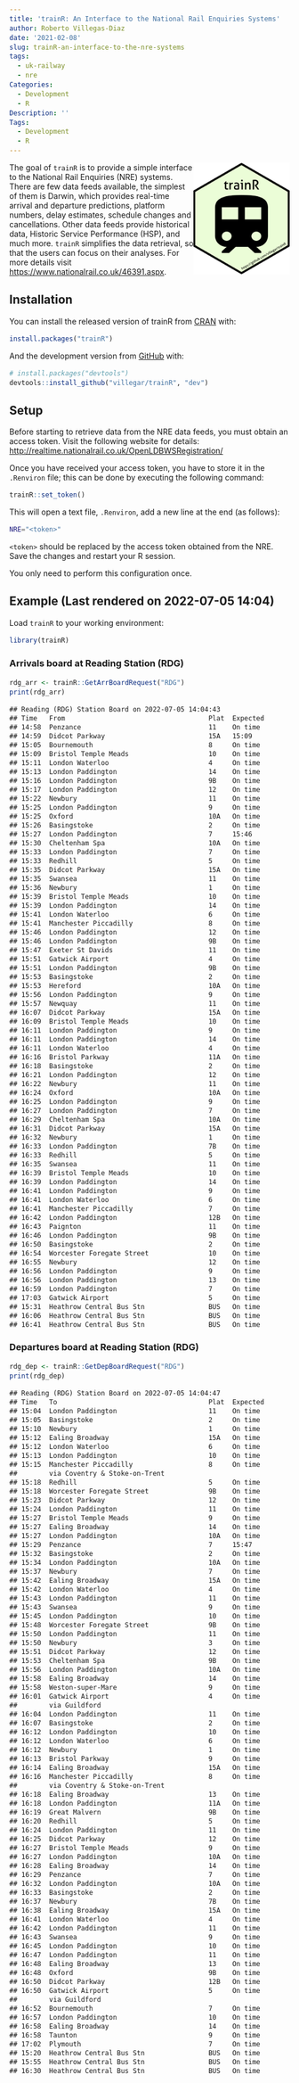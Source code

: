 ```yaml
---
title: 'trainR: An Interface to the National Rail Enquiries Systems'
author: Roberto Villegas-Diaz
date: '2021-02-08'
slug: trainR-an-interface-to-the-nre-systems
tags:
  - uk-railway
  - nre
Categories:
  - Development
  - R
Description: ''
Tags:
  - Development
  - R
---
```


<img src="https://raw.githubusercontent.com/villegar/trainR/main/inst/images/logo.png" alt="logo" align="right" height=200px/>

The goal of `trainR` is to provide a simple interface to the 
National Rail Enquiries (NRE) systems. There are few data feeds 
available, the simplest of them is Darwin, which provides real-time 
arrival and departure predictions, platform numbers, delay estimates, 
schedule changes and cancellations. Other data feeds provide historical 
data, Historic Service Performance (HSP), and much more. `trainR` 
simplifies the data retrieval, so that the users can focus on their 
analyses. For more details visit 
https://www.nationalrail.co.uk/46391.aspx.

## Installation

You can install the released version of trainR from [CRAN](https://CRAN.R-project.org) with:

``` r
install.packages("trainR")
```

And the development version from [GitHub](https://github.com/) with:

``` r
# install.packages("devtools")
devtools::install_github("villegar/trainR", "dev")
```

## Setup
Before starting to retrieve data from the NRE data feeds, you must obtain an access token. 
Visit the following website for details: http://realtime.nationalrail.co.uk/OpenLDBWSRegistration/

Once you have received your access token, you have to store it in the `.Renviron` file; this can be 
done by executing the following command:


```r
trainR::set_token()
```

This will open a text file, `.Renviron`, add a new line at the end (as follows):

```bash
NRE="<token>"
```

`<token>` should be replaced by the access token obtained from the NRE. Save the changes and restart 
your R session.

You only need to perform this configuration once.

## Example (Last rendered on 2022-07-05 14:04)

Load `trainR` to your working environment:

```r
library(trainR)
```

### Arrivals board at Reading Station (RDG)


```r
rdg_arr <- trainR::GetArrBoardRequest("RDG")
print(rdg_arr)
```

```
## Reading (RDG) Station Board on 2022-07-05 14:04:43
## Time   From                                    Plat  Expected
## 14:58  Penzance                                11    On time
## 14:59  Didcot Parkway                          15A   15:09
## 15:05  Bournemouth                             8     On time
## 15:09  Bristol Temple Meads                    10    On time
## 15:11  London Waterloo                         4     On time
## 15:13  London Paddington                       14    On time
## 15:16  London Paddington                       9B    On time
## 15:17  London Paddington                       12    On time
## 15:22  Newbury                                 11    On time
## 15:25  London Paddington                       9     On time
## 15:25  Oxford                                  10A   On time
## 15:26  Basingstoke                             2     On time
## 15:27  London Paddington                       7     15:46
## 15:30  Cheltenham Spa                          10A   On time
## 15:33  London Paddington                       7     On time
## 15:33  Redhill                                 5     On time
## 15:35  Didcot Parkway                          15A   On time
## 15:35  Swansea                                 11    On time
## 15:36  Newbury                                 1     On time
## 15:39  Bristol Temple Meads                    10    On time
## 15:39  London Paddington                       14    On time
## 15:41  London Waterloo                         6     On time
## 15:41  Manchester Piccadilly                   8     On time
## 15:46  London Paddington                       12    On time
## 15:46  London Paddington                       9B    On time
## 15:47  Exeter St Davids                        11    On time
## 15:51  Gatwick Airport                         4     On time
## 15:51  London Paddington                       9B    On time
## 15:53  Basingstoke                             2     On time
## 15:53  Hereford                                10A   On time
## 15:56  London Paddington                       9     On time
## 15:57  Newquay                                 11    On time
## 16:07  Didcot Parkway                          15A   On time
## 16:09  Bristol Temple Meads                    10    On time
## 16:11  London Paddington                       9     On time
## 16:11  London Paddington                       14    On time
## 16:11  London Waterloo                         4     On time
## 16:16  Bristol Parkway                         11A   On time
## 16:18  Basingstoke                             2     On time
## 16:21  London Paddington                       12    On time
## 16:22  Newbury                                 11    On time
## 16:24  Oxford                                  10A   On time
## 16:25  London Paddington                       9     On time
## 16:27  London Paddington                       7     On time
## 16:29  Cheltenham Spa                          10A   On time
## 16:31  Didcot Parkway                          15A   On time
## 16:32  Newbury                                 1     On time
## 16:33  London Paddington                       7B    On time
## 16:33  Redhill                                 5     On time
## 16:35  Swansea                                 11    On time
## 16:39  Bristol Temple Meads                    10    On time
## 16:39  London Paddington                       14    On time
## 16:41  London Paddington                       9     On time
## 16:41  London Waterloo                         6     On time
## 16:41  Manchester Piccadilly                   7     On time
## 16:42  London Paddington                       12B   On time
## 16:43  Paignton                                11    On time
## 16:46  London Paddington                       9B    On time
## 16:50  Basingstoke                             2     On time
## 16:54  Worcester Foregate Street               10    On time
## 16:55  Newbury                                 12    On time
## 16:56  London Paddington                       9     On time
## 16:56  London Paddington                       13    On time
## 16:59  London Paddington                       7     On time
## 17:03  Gatwick Airport                         5     On time
## 15:31  Heathrow Central Bus Stn                BUS   On time
## 16:06  Heathrow Central Bus Stn                BUS   On time
## 16:41  Heathrow Central Bus Stn                BUS   On time
```

### Departures board at Reading Station (RDG)


```r
rdg_dep <- trainR::GetDepBoardRequest("RDG")
print(rdg_dep)
```

```
## Reading (RDG) Station Board on 2022-07-05 14:04:47
## Time   To                                      Plat  Expected
## 15:04  London Paddington                       11    On time
## 15:05  Basingstoke                             2     On time
## 15:10  Newbury                                 1     On time
## 15:12  Ealing Broadway                         15A   On time
## 15:12  London Waterloo                         6     On time
## 15:13  London Paddington                       10    On time
## 15:15  Manchester Piccadilly                   8     On time
##        via Coventry & Stoke-on-Trent           
## 15:18  Redhill                                 5     On time
## 15:18  Worcester Foregate Street               9B    On time
## 15:23  Didcot Parkway                          12    On time
## 15:24  London Paddington                       11    On time
## 15:27  Bristol Temple Meads                    9     On time
## 15:27  Ealing Broadway                         14    On time
## 15:27  London Paddington                       10A   On time
## 15:29  Penzance                                7     15:47
## 15:32  Basingstoke                             2     On time
## 15:34  London Paddington                       10A   On time
## 15:37  Newbury                                 7     On time
## 15:42  Ealing Broadway                         15A   On time
## 15:42  London Waterloo                         4     On time
## 15:43  London Paddington                       11    On time
## 15:43  Swansea                                 9     On time
## 15:45  London Paddington                       10    On time
## 15:48  Worcester Foregate Street               9B    On time
## 15:50  London Paddington                       11    On time
## 15:50  Newbury                                 3     On time
## 15:51  Didcot Parkway                          12    On time
## 15:53  Cheltenham Spa                          9B    On time
## 15:56  London Paddington                       10A   On time
## 15:58  Ealing Broadway                         14    On time
## 15:58  Weston-super-Mare                       9     On time
## 16:01  Gatwick Airport                         4     On time
##        via Guildford                           
## 16:04  London Paddington                       11    On time
## 16:07  Basingstoke                             2     On time
## 16:12  London Paddington                       10    On time
## 16:12  London Waterloo                         6     On time
## 16:12  Newbury                                 1     On time
## 16:13  Bristol Parkway                         9     On time
## 16:14  Ealing Broadway                         15A   On time
## 16:16  Manchester Piccadilly                   8     On time
##        via Coventry & Stoke-on-Trent           
## 16:18  Ealing Broadway                         13    On time
## 16:18  London Paddington                       11A   On time
## 16:19  Great Malvern                           9B    On time
## 16:20  Redhill                                 5     On time
## 16:24  London Paddington                       11    On time
## 16:25  Didcot Parkway                          12    On time
## 16:27  Bristol Temple Meads                    9     On time
## 16:27  London Paddington                       10A   On time
## 16:28  Ealing Broadway                         14    On time
## 16:29  Penzance                                7     On time
## 16:32  London Paddington                       10A   On time
## 16:33  Basingstoke                             2     On time
## 16:37  Newbury                                 7B    On time
## 16:38  Ealing Broadway                         15A   On time
## 16:41  London Waterloo                         4     On time
## 16:42  London Paddington                       11    On time
## 16:43  Swansea                                 9     On time
## 16:45  London Paddington                       10    On time
## 16:47  London Paddington                       11    On time
## 16:48  Ealing Broadway                         13    On time
## 16:48  Oxford                                  9B    On time
## 16:50  Didcot Parkway                          12B   On time
## 16:50  Gatwick Airport                         5     On time
##        via Guildford                           
## 16:52  Bournemouth                             7     On time
## 16:57  London Paddington                       10    On time
## 16:58  Ealing Broadway                         14    On time
## 16:58  Taunton                                 9     On time
## 17:02  Plymouth                                7     On time
## 15:20  Heathrow Central Bus Stn                BUS   On time
## 15:55  Heathrow Central Bus Stn                BUS   On time
## 16:30  Heathrow Central Bus Stn                BUS   On time
```
